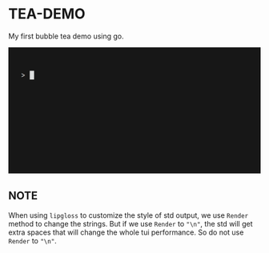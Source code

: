 # TEA-DEMO

My first bubble tea demo using go.

![](.\demo.gif)

## NOTE

When using `lipgloss` to customize the style of std output, we use `Render` method to change the strings. But if we use `Render` to `"\n"`, the std will get extra spaces that will change the whole tui performance. So do not use `Render` to `"\n"`.
